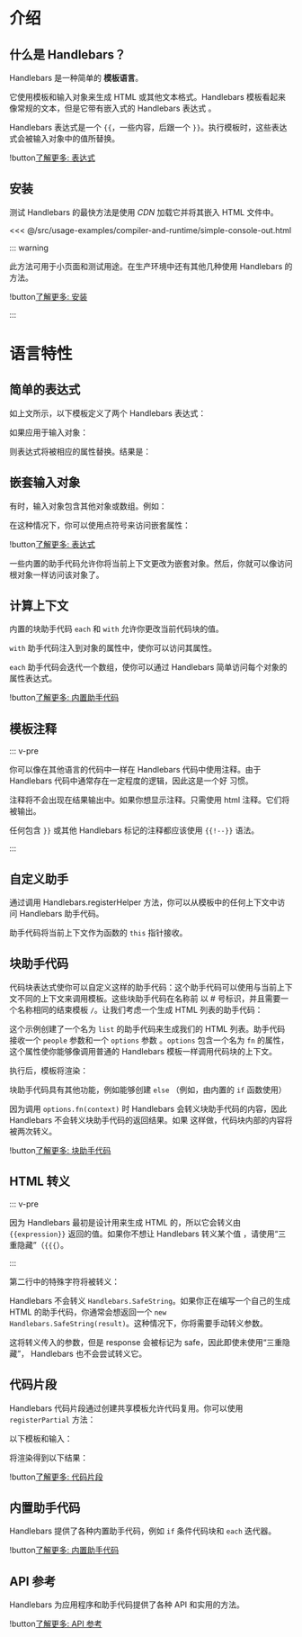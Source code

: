 # 介绍

## 什么是 Handlebars？

Handlebars 是一种简单的 **模板语言**。

它使用模板和输入对象来生成 HTML 或其他文本格式。Handlebars 模板看起来像常规的文本，但是它带有嵌入式的 Handlebars 表达式
。

<ExamplePart examplePage="/zh/examples/simple-expressions" show="template"/>

Handlebars 表达式是一个 `{{`，一些内容，后跟一个 `}}`。执行模板时，这些表达式会被输入对象中的值所替换。

!button[了解更多: 表达式](expressions.html)

## 安装

测试 Handlebars 的最快方法是使用 _CDN_ 加载它并将其嵌入 HTML 文件中。

<<< @/src/usage-examples/compiler-and-runtime/simple-console-out.html

::: warning

此方法可用于小页面和测试用途。在生产环境中还有其他几种使用 Handlebars 的方法。

!button[了解更多: 安装](../installation/index.md)

:::

# 语言特性

## 简单的表达式

如上文所示，以下模板定义了两个 Handlebars 表达式：

<ExamplePart examplePage="/zh/examples/simple-expressions" show="template"/>

如果应用于输入对象：

<ExamplePart examplePage="/zh/examples/simple-expressions" show="input"/>

则表达式将被相应的属性替换。结果是：

<ExamplePart examplePage="/zh/examples/simple-expressions" show="output"/>

## 嵌套输入对象

有时，输入对象包含其他对象或数组。例如：

<ExamplePart examplePage="/zh/examples/path-expressions-dot" show="input" />

在这种情况下，你可以使用点符号来访问嵌套属性：

<ExamplePart examplePage="/zh/examples/path-expressions-dot" show="template"/>

!button[了解更多: 表达式](./expressions.md)

一些内置的助手代码允许你将当前上下文更改为嵌套对象。然后，你就可以像访问根对象一样访问该对象了。

## 计算上下文

内置的块助手代码 `each` 和 `with` 允许你更改当前代码块的值。

`with` 助手代码注入到对象的属性中，使你可以访问其属性。

<Flex>
<ExamplePart examplePage="/zh/examples/builtin-helper-with-block" show="template"/>
<ExamplePart examplePage="/zh/examples/builtin-helper-with-block" show="input"/>
</Flex>

`each` 助手代码会迭代一个数组，使你可以通过 Handlebars 简单访问每个对象的属性表达式。

<Flex>
<ExamplePart examplePage="/zh/examples/builtin-helper-each-block" show="template"/>
<ExamplePart examplePage="/zh/examples/builtin-helper-each-block" show="input"/>
</Flex>

!button[了解更多: 内置助手代码](./builtin-helpers.md)

## 模板注释

::: v-pre

你可以像在其他语言的代码中一样在 Handlebars 代码中使用注释。由于 Handlebars 代码中通常存在一定程度的逻辑，因此这是一个好
习惯。

注释将不会出现在结果输出中。如果你想显示注释。只需使用 html 注释。它们将被输出。

任何包含 `}}` 或其他 Handlebars 标记的注释都应该使用 `{{!--}}` 语法。

:::

<ExamplePart examplePage="/zh/examples/comments" show="template"/>

## 自定义助手

通过调用 Handlebars.registerHelper 方法，你可以从模板中的任何上下文中访问 Handlebars 助手代码。

<Flex>
<ExamplePart examplePage="/zh/examples/helper-simple" show="template" />
<ExamplePart examplePage="/zh/examples/helper-simple" show="preparationScript" />
</Flex>

助手代码将当前上下文作为函数的 `this` 指针接收。

<Flex>
<ExamplePart examplePage="/zh/examples/helper-this-context" show="template" />
<ExamplePart examplePage="/zh/examples/helper-this-context" show="preparationScript" />
</Flex>

## 块助手代码

代码块表达式使你可以自定义这样的助手代码：这个助手代码可以使用与当前上下文不同的上下文来调用模板。这些块助手代码在名称前
以 # 号标识，并且需要一个名称相同的结束模板 `/`。让我们考虑一个生成 HTML 列表的助手代码：

<ExamplePart examplePage="/zh/examples/helper-block" show="preparationScript" />

这个示例创建了一个名为 `list` 的助手代码来生成我们的 HTML 列表。助手代码接收一个 `people` 参数和一个 `options` 参数
。`options` 包含一个名为 `fn` 的属性，这个属性使你能够像调用普通的 Handlebars 模板一样调用代码块的上下文。

执行后，模板将渲染：

<ExamplePart examplePage="/zh/examples/helper-block" show="output" />

块助手代码具有其他功能，例如能够创建 `else` （例如，由内置的 `if` 函数使用）

因为调用 `options.fn(context)` 时 Handlebars 会转义块助手代码的内容，因此 Handlebars 不会转义块助手代码的返回结果。如果
这样做，代码块内部的内容将被两次转义。

!button[了解更多: 块助手代码](block-helpers.html)

## HTML 转义

::: v-pre

因为 Handlebars 最初是设计用来生成 HTML 的，所以它会转义由 `{{expression}}` 返回的值。如果你不想让 Handlebars 转义某个值
，请使用“三重隐藏”（`{{{`）。

:::

<ExamplePart examplePage="/zh/examples/html-escaping" show="template" />

第二行中的特殊字符将被转义：

<ExamplePart examplePage="/zh/examples/html-escaping" show="output" />

Handlebars 不会转义 `Handlebars.SafeString`。如果你正在编写一个自己的生成 HTML 的助手代码，你通常会想返回一个
`new Handlebars.SafeString(result)`。这种情况下，你将需要手动转义参数。

<ExamplePart examplePage="/zh/examples/helper-safestring" show="preparationScript" />

这将转义传入的参数，但是 response 会被标记为 safe，因此即使未使用“三重隐藏”， Handlebars 也不会尝试转义它。

## 代码片段

Handlebars 代码片段通过创建共享模板允许代码复用。你可以使用 `registerPartial` 方法：

<ExamplePart examplePage="/zh/examples/partials/register" show="preparationScript" />

以下模板和输入：

<Flex>
<ExamplePart examplePage="/zh/examples/partials/register" show="template" />
<ExamplePart examplePage="/zh/examples/partials/register" show="input" />
</Flex>

将渲染得到以下结果：

<ExamplePart examplePage="/zh/examples/partials/register" show="output" />

!button[了解更多: 代码片段](partials.html)

## 内置助手代码

Handlebars 提供了各种内置助手代码，例如 `if` 条件代码块和 `each` 迭代器。

!button[了解更多: 内置助手代码](builtin-helpers.html)

## API 参考

Handlebars 为应用程序和助手代码提供了各种 API 和实用的方法。

!button[了解更多: API 参考](/api-reference/)
